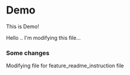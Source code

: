 # Demo
This is Demo!

Hello .. I'm modifying this file...

### Some changes
Modifying file for feature_readme_instruction file